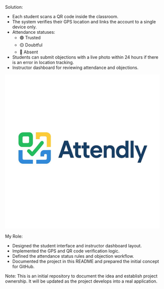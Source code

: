 Solution:  
- Each student scans a QR code inside the classroom.  
- The system verifies their GPS location and links the account to a single device only.  
- Attendance statuses: 
  - 🟢 Trusted  
  - 🟡 Doubtful  
  - 🔴 Absent  
- Students can submit objections with a live photo within 24 hours if there is an error in location tracking.  
- Instructor dashboard for reviewing attendance and objections.

![Attendly Screenshot](https://github.com/sarah-alanazi/Attendly/blob/cc28a9c3371c241d3bcf0f50d06474ad03c41021/pic.jpg)

My Role:  
- Designed the student interface and instructor dashboard layout.  
- Implemented the GPS and QR code verification logic.  
- Defined the attendance status rules and objection workflow.  
- Documented the project in this README and prepared the initial concept for GitHub.

Note: This is an initial repository to document the idea and establish project ownership. It will be updated as the project develops into a real application.
